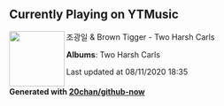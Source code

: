 ## Currently Playing on YTMusic

[<img align="left" width="100" src="https://lh3.googleusercontent.com/Pe8J5WHUvluI423uoYI3Ai-RQtxHmDCQD6UKxPWRVyekToOE5tireiEuQ-4mPgaUPgx7Eo9JCDhLwIU">](https://music.youtube.com/channel/UC7zZzWH3Dammxn0IL9_Z-ew)

조광일 & Brown Tigger - Two Harsh Carls

**Albums**: Two Harsh Carls

Last updated at 08/11/2020 18:35

#### Generated with [20chan/github-now](https://github.com/20chan/github-now)


<!--
**20chan/20chan** is a ✨ _special_ ✨ repository because its `README.md` (this file) appears on your GitHub profile.

Here are some ideas to get you started:

- 🔭 I’m currently working on ...
- 🌱 I’m currently learning ...
- 👯 I’m looking to collaborate on ...
- 🤔 I’m looking for help with ...
- 💬 Ask me about ...
- 📫 How to reach me: ...
- 😄 Pronouns: ...
- ⚡ Fun fact: ...
-->
